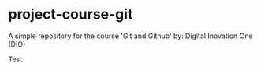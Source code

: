 # project-course-git
A simple repository for the course 'Git and Github' by: Digital Inovation One (DIO)

Test
